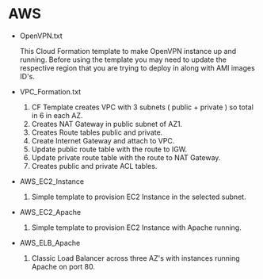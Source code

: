 # AWS

- OpenVPN.txt

	This Cloud Formation template to make OpenVPN instance up and running.
	Before using the template you may need to update the respective region that you are trying to deploy in along with AMI images ID's.

- VPC_Formation.txt
	1) CF Template creates VPC with 3 subnets ( public + private ) so total in 6 in each AZ.
	2) Creates NAT Gateway in public subnet of AZ1.
	3) Creates Route tables public and private.
	4) Create Internet Gateway and attach to VPC.
	5) Update public route table with the route to IGW.
	6) Update private route table with the route to NAT Gateway.
	7) Creates public and private ACL tables.
	
- AWS_EC2_Instance
	1) Simple template to provision EC2 Instance in the selected subnet.
	
- AWS_EC2_Apache
	1) Simple template to provision EC2 Instance with Apache running.
	
- AWS_ELB_Apache
	1) Classic Load Balancer across three AZ's with instances running Apache on port 80.
